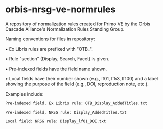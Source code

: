 # orbis-nrsg-ve-normrules
A repository of normalization rules created for Primo VE by the Orbis Cascade Alliance's Normalization Rules Standing Group.

Naming conventions for files in repository:

• Ex Libris rules are prefixed with "OTB_".

• Rule "section" (Display, Search, Facet) is given.

• Pre-indexed fields have the field name shown.

• Local fields have their number shown (e.g., lf01, lf53, lf100) and a label showing the purpose of the field (e.g., DOI, reproduction note, etc.).

Examples include:

	Pre-indexed field, Ex Libris rule: OTB_Display_AddedTitles.txt

	Pre-indexed field, NRSG rule: Display_AddedTitles.txt

	Local field: NRSG rule: Display_lf01_DOI.txt
